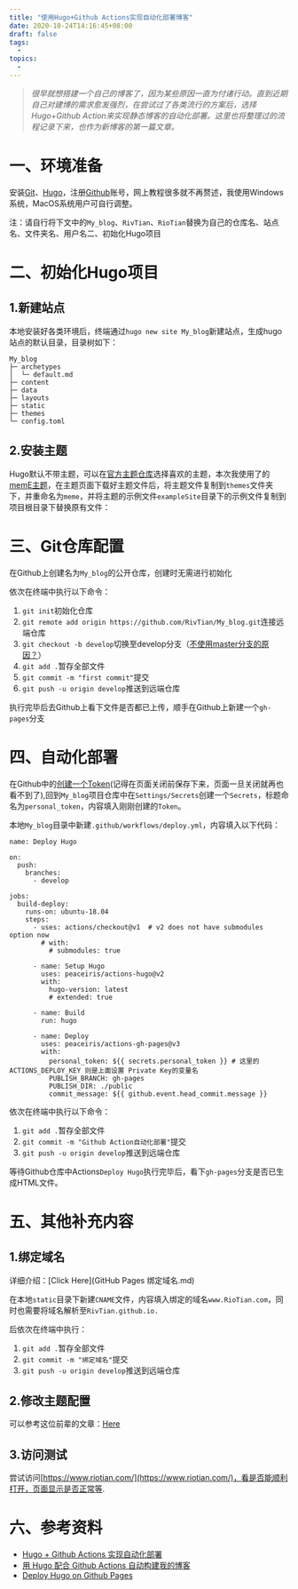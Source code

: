 ```yaml
---
title: "使用Hugo+Github Actions实现自动化部署博客"
date: 2020-10-24T14:16:45+08:00
draft: false
tags:
  - 
topics:
  - 
---
```


> *很早就想搭建一个自己的博客了，因为某些原因一直为付诸行动。直到近期自己对建博的需求愈发强烈，在尝试过了各类流行的方案后，选择Hugo+Github Action来实现静态博客的自动化部署。这里也将整理过的流程记录下来，也作为新博客的第一篇文章。*

# 一、环境准备

安装[Git](https://git-scm.com/)、[Hugo](https://gohugo.io/)，注册[Github](https://github.com/)账号，网上教程很多就不再赘述，我使用Windows系统，MacOS系统用户可自行调整。

注：请自行将下文中的`My_blog`、`RivTian`、`RioTian`替换为自己的仓库名、站点名、文件夹名、用户名二、初始化Hugo项目

# 二、初始化Hugo项目

## 1.新建站点

本地安装好各类环境后，终端通过`hugo new site My_blog`新建站点，生成hugo站点的默认目录，目录树如下：

```
My_blog  
├─ archetypes     
│  └─ default.md  
├─ content        
├─ data           
├─ layouts        
├─ static         
├─ themes         
└─ config.toml    
```

## 2.安装主题

Hugo默认不带主题，可以在[官方主题仓库](https://themes.gohugo.io/)选择喜欢的主题，本次我使用了的[memE主题](https://io-oi.me/tech/documentation-of-hugo-theme-meme/)，在主题页面下载好主题文件后，将主题文件复制到`themes`文件夹下，并重命名为`meme`，并将主题的示例文件`exampleSite`目录下的示例文件复制到项目根目录下替换原有文件：

# 三、Git仓库配置

在Github上创建名为`My_blog`的公开仓库，创建时无需进行初始化

依次在终端中执行以下命令：

1. `git init`初始化仓库
2. `git remote add origin https://github.com/RivTian/My_blog.git`连接远端仓库
3. `git checkout -b develop`切换至develop分支（[不使用master分支的原因？](https://weibo.com/ttarticle/p/show?id=2309404516196870390640)）
4. `git add .`暂存全部文件
5. `git commit -m "first commit"`提交
6. `git push -u origin develop`推送到远端仓库

执行完毕后去Github上看下文件是否都已上传，顺手在Github上新建一个`gh-pages`分支

# 四、自动化部署

在Github中的[创建一个Token](https://github.com/settings/tokens)(记得在页面关闭前保存下来，页面一旦关闭就再也看不到了),回到`My_blog`项目仓库中在`Settings/Secrets`创建一个`Secrets`，标题命名为`personal_token`，内容填入刚刚创建的`Token`。

本地`My_blog`目录中新建`.github/workflows/deploy.yml`，内容填入以下代码：

```
name: Deploy Hugo

on:
  push:
    branches:
      - develop

jobs:
  build-deploy:
    runs-on: ubuntu-18.04
    steps:
      - uses: actions/checkout@v1  # v2 does not have submodules option now
        # with:
          # submodules: true

      - name: Setup Hugo
        uses: peaceiris/actions-hugo@v2
        with:
          hugo-version: latest
          # extended: true

      - name: Build
        run: hugo

      - name: Deploy
        uses: peaceiris/actions-gh-pages@v3
        with:
          personal_token: ${{ secrets.personal_token }} # 这里的 ACTIONS_DEPLOY_KEY 则是上面设置 Private Key的变量名
          PUBLISH_BRANCH: gh-pages
          PUBLISH_DIR: ./public
          commit_message: ${{ github.event.head_commit.message }}
```

依次在终端中执行以下命令：

1. `git add .`暂存全部文件
2. `git commit -m "Github Action自动化部署"`提交
3. `git push -u origin develop`推送到远端仓库

等待Github仓库中Actions`Deploy Hugo`执行完毕后，看下`gh-pages`分支是否已生成HTML文件。

# 五、其他补充内容

## 1.绑定域名

详细介绍：[Click Here](GitHub Pages 绑定域名.md)

在本地`static`目录下新建`CNAME`文件，内容填入绑定的域名`www.RioTian.com`，同时也需要将域名解析至`RivTian.github.io.`

后依次在终端中执行：

1. `git add .`暂存全部文件
2. `git commit -m "绑定域名"`提交
3. `git push -u origin develop`推送到远端仓库

## 2.修改主题配置

可以参考这位前辈的文章：[Here](https://ztygcs.github.io/posts/meme%E4%B8%BB%E9%A2%98%E4%BC%98%E5%8C%96/)

## 3.访问测试

尝试访问[https://www.riotian.com/](https://www.riotian.com/)，看是否能顺利打开，页面显示是否正常等.

# 六、参考资料

- [Hugo + Github Actions 实现自动化部署](https://immmmm.com/hugo-github-actions/)
- [用 Hugo 配合 Github Actions 自动构建我的博客](https://www.nashome.cn/posts/hugo-github-actions/)
- [Deploy Hugo on Github Pages](https://piggy.site/posts/deploy-hugo-on-github-pages/)